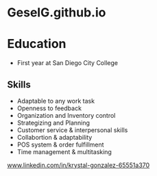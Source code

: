 # GeselG.github.io

# Education
- First year at San Diego City College

## Skills
- Adaptable to any work task
- Openness to feedback
- Organization and Inventory control
- Strategizing and Planning
- Customer service & interpersonal skills
- Collabortion & adaptability
- POS system & order fulfillment 
- Time management & multitasking
  
www.linkedin.com/in/krystal-gonzalez-65551a370
